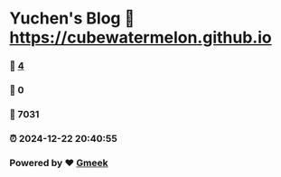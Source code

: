 # Yuchen's Blog :link: https://cubewatermelon.github.io 
### :page_facing_up: [4](https://cubewatermelon.github.io/tag.html) 
### :speech_balloon: 0 
### :hibiscus: 7031 
### :alarm_clock: 2024-12-22 20:40:55 
### Powered by :heart: [Gmeek](https://github.com/Meekdai/Gmeek)
